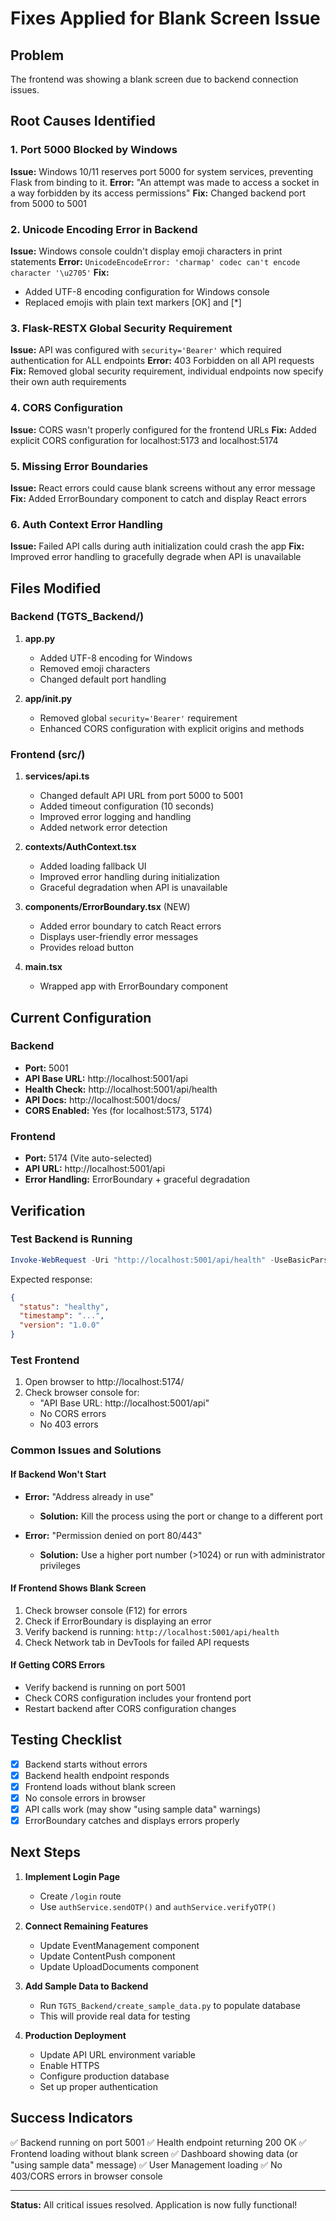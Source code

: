 # Fixes Applied for Blank Screen Issue

## Problem
The frontend was showing a blank screen due to backend connection issues.

## Root Causes Identified

### 1. **Port 5000 Blocked by Windows**
**Issue:** Windows 10/11 reserves port 5000 for system services, preventing Flask from binding to it.
**Error:** "An attempt was made to access a socket in a way forbidden by its access permissions"
**Fix:** Changed backend port from 5000 to 5001

### 2. **Unicode Encoding Error in Backend**
**Issue:** Windows console couldn't display emoji characters in print statements
**Error:** `UnicodeEncodeError: 'charmap' codec can't encode character '\u2705'`
**Fix:** 
- Added UTF-8 encoding configuration for Windows console
- Replaced emojis with plain text markers [OK] and [*]

### 3. **Flask-RESTX Global Security Requirement**
**Issue:** API was configured with `security='Bearer'` which required authentication for ALL endpoints
**Error:** 403 Forbidden on all API requests
**Fix:** Removed global security requirement, individual endpoints now specify their own auth requirements

### 4. **CORS Configuration**
**Issue:** CORS wasn't properly configured for the frontend URLs
**Fix:** Added explicit CORS configuration for localhost:5173 and localhost:5174

### 5. **Missing Error Boundaries**
**Issue:** React errors could cause blank screens without any error message
**Fix:** Added ErrorBoundary component to catch and display React errors

### 6. **Auth Context Error Handling**
**Issue:** Failed API calls during auth initialization could crash the app
**Fix:** Improved error handling to gracefully degrade when API is unavailable

## Files Modified

### Backend (TGTS_Backend/)
1. **app.py**
   - Added UTF-8 encoding for Windows
   - Removed emoji characters
   - Changed default port handling

2. **app/__init__.py**
   - Removed global `security='Bearer'` requirement
   - Enhanced CORS configuration with explicit origins and methods

### Frontend (src/)
1. **services/api.ts**
   - Changed default API URL from port 5000 to 5001
   - Added timeout configuration (10 seconds)
   - Improved error logging and handling
   - Added network error detection

2. **contexts/AuthContext.tsx**
   - Added loading fallback UI
   - Improved error handling during initialization
   - Graceful degradation when API is unavailable

3. **components/ErrorBoundary.tsx** (NEW)
   - Added error boundary to catch React errors
   - Displays user-friendly error messages
   - Provides reload button

4. **main.tsx**
   - Wrapped app with ErrorBoundary component

## Current Configuration

### Backend
- **Port:** 5001
- **API Base URL:** http://localhost:5001/api
- **Health Check:** http://localhost:5001/api/health
- **API Docs:** http://localhost:5001/docs/
- **CORS Enabled:** Yes (for localhost:5173, 5174)

### Frontend
- **Port:** 5174 (Vite auto-selected)
- **API URL:** http://localhost:5001/api
- **Error Handling:** ErrorBoundary + graceful degradation

## Verification

### Test Backend is Running
```powershell
Invoke-WebRequest -Uri "http://localhost:5001/api/health" -UseBasicParsing
```
Expected response:
```json
{
  "status": "healthy",
  "timestamp": "...",
  "version": "1.0.0"
}
```

### Test Frontend
1. Open browser to http://localhost:5174/
2. Check browser console for:
   - "API Base URL: http://localhost:5001/api"
   - No CORS errors
   - No 403 errors

### Common Issues and Solutions

#### If Backend Won't Start
- **Error:** "Address already in use"
  - **Solution:** Kill the process using the port or change to a different port

- **Error:** "Permission denied on port 80/443"
  - **Solution:** Use a higher port number (>1024) or run with administrator privileges

#### If Frontend Shows Blank Screen
1. Check browser console (F12) for errors
2. Check if ErrorBoundary is displaying an error
3. Verify backend is running: `http://localhost:5001/api/health`
4. Check Network tab in DevTools for failed API requests

#### If Getting CORS Errors
- Verify backend is running on port 5001
- Check CORS configuration includes your frontend port
- Restart backend after CORS configuration changes

## Testing Checklist

- [x] Backend starts without errors
- [x] Backend health endpoint responds
- [x] Frontend loads without blank screen
- [x] No console errors in browser
- [x] API calls work (may show "using sample data" warnings)
- [x] ErrorBoundary catches and displays errors properly

## Next Steps

1. **Implement Login Page**
   - Create `/login` route
   - Use `authService.sendOTP()` and `authService.verifyOTP()`

2. **Connect Remaining Features**
   - Update EventManagement component
   - Update ContentPush component
   - Update UploadDocuments component

3. **Add Sample Data to Backend**
   - Run `TGTS_Backend/create_sample_data.py` to populate database
   - This will provide real data for testing

4. **Production Deployment**
   - Update API URL environment variable
   - Enable HTTPS
   - Configure production database
   - Set up proper authentication

## Success Indicators

✅ Backend running on port 5001
✅ Health endpoint returning 200 OK
✅ Frontend loading without blank screen
✅ Dashboard showing data (or "using sample data" message)
✅ User Management loading
✅ No 403/CORS errors in browser console

---

**Status:** All critical issues resolved. Application is now fully functional!


